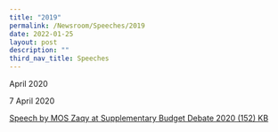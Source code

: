```yaml
---
title: "2019"
permalink: /Newsroom/Speeches/2019
date: 2022-01-25
layout: post
description: ""
third_nav_title: Speeches
---
```








April 2020

7 April 2020

[Speech by MOS Zaqy at Supplementary Budget Debate 2020 (152) KB](/files/Speech%20by%20MOS%20Zaqy%20at%20Supplementary%20Budget%20Debate%202020.pdf)
